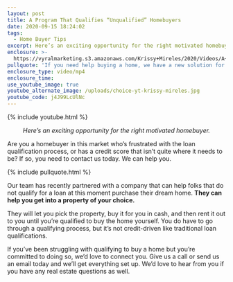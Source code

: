 ```yaml
---
layout: post
title: A Program That Qualifies “Unqualified” Homebuyers
date: 2020-09-15 18:24:02
tags:
  - Home Buyer Tips
excerpt: Here’s an exciting opportunity for the right motivated homebuyer.
enclosure: >-
  https://vyralmarketing.s3.amazonaws.com/Krissy+Mireles/2020/Videos/A+Program+That+Qualifies+Unqualified+Homebuyers.mp4
pullquote: 'If you need help buying a home, we have a new solution for you.'
enclosure_type: video/mp4
enclosure_time:
use_youtube_image: true
youtube_alternate_image: /uploads/choice-yt-krissy-mireles.jpg
youtube_code: j4J99LcUlNc
---
```


{% include youtube.html %}

<p style="text-align:center;"><em>Here’s an exciting opportunity for the right motivated homebuyer.</em></p>

Are you a homebuyer in this market who’s frustrated with the loan qualification process, or has a credit score that isn’t quite where it needs to be? If so, you need to contact us today. We can help you.

{% include pullquote.html %}

Our team has recently partnered with a company that can help folks that do not qualify for a loan at this moment purchase their dream home. **They can help you get into a property of your choice.**

They will let you pick the property, buy it for you in cash, and then rent it out to you until you’re qualified to buy the home yourself. You do have to go through a qualifying process, but it’s not credit-driven like traditional loan qualifications.&nbsp;

If you’ve been struggling with qualifying to buy a home but you’re committed to doing so, we’d love to connect you. Give us a call or send us an email today and we’ll get everything set up. We’d love to hear from you if you have any real estate questions as well.<br>&nbsp;